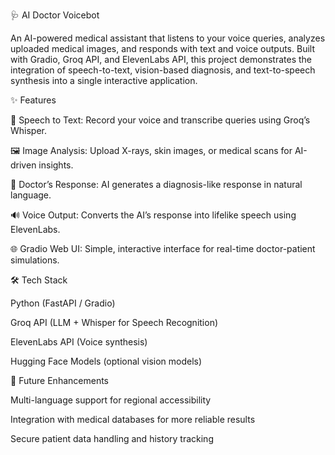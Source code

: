 🩺 AI Doctor Voicebot

An AI-powered medical assistant that listens to your voice queries, analyzes uploaded medical images, and responds with text and voice outputs. Built with Gradio, Groq API, and ElevenLabs API, this project demonstrates the integration of speech-to-text, vision-based diagnosis, and text-to-speech synthesis into a single interactive application.

✨ Features

🎤 Speech to Text: Record your voice and transcribe queries using Groq’s Whisper.

🖼️ Image Analysis: Upload X-rays, skin images, or medical scans for AI-driven insights.

💬 Doctor’s Response: AI generates a diagnosis-like response in natural language.

🔊 Voice Output: Converts the AI’s response into lifelike speech using ElevenLabs.

🌐 Gradio Web UI: Simple, interactive interface for real-time doctor-patient simulations.

🛠️ Tech Stack

Python (FastAPI / Gradio)

Groq API (LLM + Whisper for Speech Recognition)

ElevenLabs API (Voice synthesis)

Hugging Face Models (optional vision models)

🚀 Future Enhancements

Multi-language support for regional accessibility

Integration with medical databases for more reliable results

Secure patient data handling and history tracking
